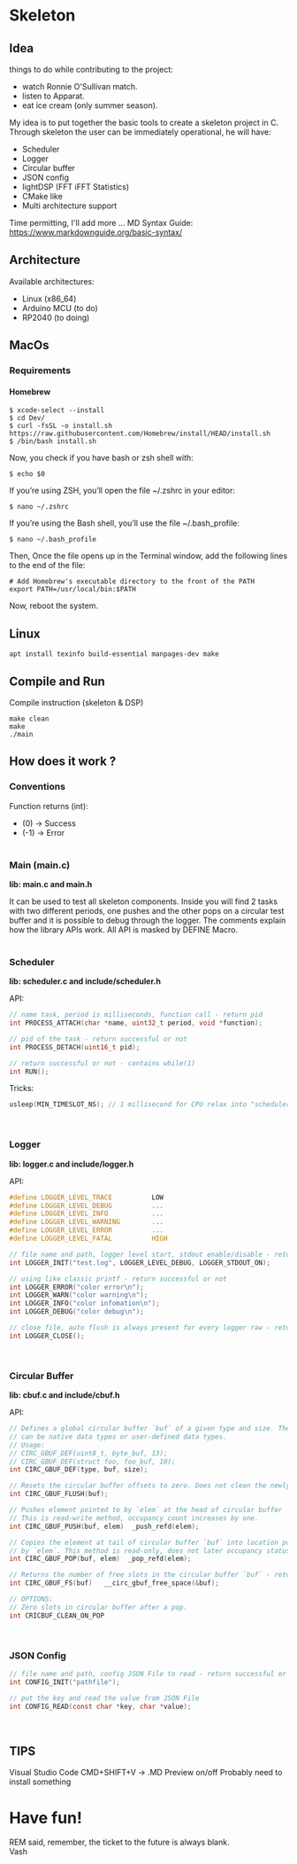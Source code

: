 # Skeleton

## Idea

things to do while contributing to the project: 
- watch Ronnie O'Sullivan match.
- listen to Apparat.
- eat ice cream (only summer season).

My idea is to put together the basic tools to create a skeleton project in C. Through skeleton the user can be immediately operational, he will have:
- Scheduler
- Logger
- Circular buffer
- JSON config
- lightDSP (FFT iFFT Statistics)
- CMake like
- Multi architecture support

Time permitting, I'll add more ...
MD Syntax Guide: https://www.markdownguide.org/basic-syntax/ 

## Architecture

Available architectures:
- Linux (x86_64)
- Arduino MCU (to do)
- RP2040 (to doing)

## MacOs

### Requirements

#### Homebrew
```
$ xcode-select --install
$ cd Dev/
$ curl -fsSL -o install.sh https://raw.githubusercontent.com/Homebrew/install/HEAD/install.sh
$ /bin/bash install.sh
```
Now, you check if you have bash or zsh shell with:
```
$ echo $0
```
If you’re using ZSH, you’ll open the file ~/.zshrc in your editor:
```
$ nano ~/.zshrc
```
If you’re using the Bash shell, you’ll use the file ~/.bash_profile:
```
$ nano ~/.bash_profile
```
Then, Once the file opens up in the Terminal window, add the following lines to the end of the file:
```
# Add Homebrew's executable directory to the front of the PATH
export PATH=/usr/local/bin:$PATH
```
Now, reboot the system.


## Linux
```
apt install texinfo build-essential manpages-dev make
```

## Compile and Run

Compile instruction (skeleton & DSP)
```
make clean
make 
./main
```

## How does it work ?

### Conventions
Function returns (int):
 - (0)   -> Success
 - (-1)  -> Error
<br/><br/>

### Main (main.c)

**lib: main.c and main.h**

It can be used to test all skeleton components.
Inside you will find 2 tasks with two different periods, one pushes and the other pops on a circular test buffer and it is possible to debug through the logger.
The comments explain how the library APIs work.
All API is masked by DEFINE Macro.
<br/><br/>

### Scheduler

**lib: scheduler.c and include/scheduler.h**

API:
```c
// name task, period is milliseconds, function call - return pid
int PROCESS_ATTACH(char *name, uint32_t period, void *function); 

// pid of the task - return successful or not
int PROCESS_DETACH(uint16_t pid);

// return successful or not - contains while(1)
int RUN();
```

Tricks: 
```c
usleep(MIN_TIMESLOT_NS); // 1 millisecond for CPU relax into "scheduler()"
```
<br/>

### Logger

**lib: logger.c and include/logger.h**

API:
```c
#define LOGGER_LEVEL_TRACE          LOW
#define LOGGER_LEVEL_DEBUG          ...
#define LOGGER_LEVEL_INFO           ...
#define LOGGER_LEVEL_WARNING        ...
#define LOGGER_LEVEL_ERROR          ...
#define LOGGER_LEVEL_FATAL          HIGH

// file name and path, logger level start, stdout enable/disable - return successful or not, [MUST] put on the main() head 
int LOGGER_INIT("test.log", LOGGER_LEVEL_DEBUG, LOGGER_STDOUT_ON);

// using like classic printf - return successful or not
int LOGGER_ERROR("color error\n");
int LOGGER_WARN("color warning\n");
int LOGGER_INFO("color infomation\n");
int LOGGER_DEBUG("color debug\n");

// close file, auto flush is always present for every logger raw - return successful or not
int LOGGER_CLOSE();
```
<br/>

### Circular Buffer
**lib: cbuf.c and include/cbuf.h**

API:
```c
// Defines a global circular buffer `buf` of a given type and size. The type
// can be native data types or user-defined data types.
// Usage:
// CIRC_GBUF_DEF(uint8_t, byte_buf, 13);
// CIRC_GBUF_DEF(struct foo, foo_buf, 10);
int CIRC_GBUF_DEF(type, buf, size);

// Resets the circular buffer offsets to zero. Does not clean the newly freed slots. 
int CIRC_GBUF_FLUSH(buf);

// Pushes element pointed to by `elem` at the head of circular buffer `buf`.
// This is read-write method, occupancy count increases by one.
int CIRC_GBUF_PUSH(buf, elem)  _push_refd(elem);

// Copies the element at tail of circular buffer `buf` into location pointed
// by `elem`. This method is read-only, does not later occupancy status. 
int CIRC_GBUF_POP(buf, elem)  _pop_refd(elem);

// Returns the number of free slots in the circular buffer `buf` - return: number of slots available.
int CIRC_GBUF_FS(buf)   __circ_gbuf_free_space(&buf);

// OPTIONS:
// Zero slots in circular buffer after a pop.
int CRICBUF_CLEAN_ON_POP
```
<br/>

### JSON Config

```c
// file name and path, config JSON File to read - return successful or not
int CONFIG_INIT("pathfile");

// put the key and read the value from JSON File
int CONFIG_READ(const char *key, char *value);

```
<br/>

## TIPS
Visual Studio Code
CMD+SHIFT+V -> .MD Preview on/off
Probably need to install something

# Have fun!
REM said, remember, the ticket to the future is always blank.<br/>
Vash
